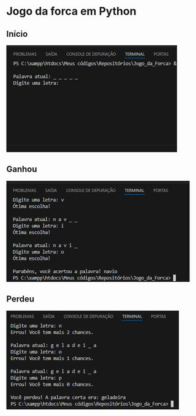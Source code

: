 # Jogo da forca em Python

## Início
![image alt](https://github.com/sofiavitoriaa/Jogo_da_Forca/blob/main/in%C3%ADcio.png
)

## Ganhou
![image alt](https://github.com/sofiavitoriaa/Jogo_da_Forca/blob/main/ganhou.png)

## Perdeu 
![image alt](https://github.com/sofiavitoriaa/Jogo_da_Forca/blob/main/perdeu.png)
